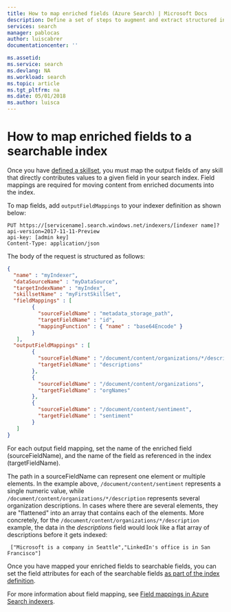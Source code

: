 ```yaml
---
title: How to map enriched fields (Azure Search) | Microsoft Docs
description: Define a set of steps to augment and extract structured information from your data
services: search
manager: pablocas
author: luiscabrer
documentationcenter: ''

ms.assetid: 
ms.service: search
ms.devlang: NA
ms.workload: search
ms.topic: article
ms.tgt_pltfrm: na
ms.date: 05/01/2018
ms.author: luisca
---
```


# How to map enriched fields to a searchable index

Once you have [defined a skillset](cognitive-search-defining-skillset.md), you must map the output fields of any skill that directly contributes values to a given field in your search index. Field mappings are required for moving content from enriched documents into the index.

To map fields, add `outputFieldMappings` to your indexer definition as shown below:

```http
PUT https://[servicename].search.windows.net/indexers/[indexer name]?api-version=2017-11-11-Preview
api-key: [admin key]
Content-Type: application/json
```

The body of the request is structured as follows:

```json
{
  "name" : "myIndexer",
  "dataSourceName" : "myDataSource",
  "targetIndexName" : "myIndex",
  "skillsetName" : "myFirstSkillSet",
  "fieldMappings" : [
        {
          "sourceFieldName" : "metadata_storage_path",
          "targetFieldName" : "id",
          "mappingFunction" : { "name" : "base64Encode" }
        }
   ],
  "outputFieldMappings" : [
        {
          "sourceFieldName" : "/document/content/organizations/*/description", 
          "targetFieldName" : "descriptions"
        },
        {
          "sourceFieldName" : "/document/content/organizations", 
          "targetFieldName" : "orgNames"
        },
        {
          "sourceFieldName" : "/document/content/sentiment", 
          "targetFieldName" : "sentiment"
        }
   ]
}
```
For each output field mapping, set the name of the enriched field (sourceFieldName), and the name of the field as referenced in the index (targetFieldName).

The path in a sourceFieldName can represent one element or multiple elements. In the example above, ```/document/content/sentiment``` represents a single numeric value, while ```/document/content/organizations/*/description``` represents several organization descriptions. In cases where there are several elements, they are "flattened" into an array that contains each of the elements. More concretely, for the ```/document/content/organizations/*/description``` example, the data in the *descriptions* field would look like a flat array of descriptions before it gets indexed:

```
 ["Microsoft is a company in Seattle","LinkedIn's office is in San Francisco"]
```

Once you have mapped your enriched fields to searchable fields, you can set the field attributes for each of the searchable fields [as part of the index definition](https://docs.microsoft.com/azure/search/search-what-is-an-index).

For more information about field mapping, see [Field mappings in Azure Search indexers](ref-search-indexer-field-mappings.md).